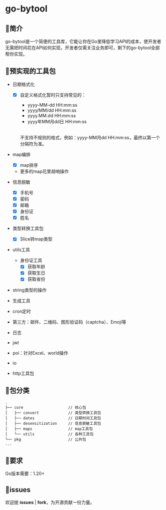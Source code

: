 # go-bytool
## 🥤简介

go-bytool是一个简便的工具库，它能让你在Go里降低学习API的成本，使开发者无需把时间花在API如何实现，开发者仅需关注业务即可，剩下的go-bytool全部帮你实现。
##  🍉预实现的工具包

- 日期格式化
    - [x] 自定义格式化暂时只支持常见的：
        - yyyy-MM-dd HH:mm:ss
        - yyyy/MM/dd HH:mm:ss
        - yyyy.MM.dd HH:mm:ss
        - yyyy年MM月dd日 HH:mm:ss

        <br/>不支持不规则的格式，例如：yyyy-MM月dd HH:mm:ss，最终以第一个分隔符为准。

- map编排
    - [x] map排序
    - 更多的map花里胡哨操作

- 信息脱敏
  - [x] 手机号
  - [x] 密码
  - [x] 邮箱
  - [x] 身份证
  - [x] 姓名

- 类型转换工具包
    - [x] Slice转map类型 

- utils工具
  - 身份证工具
      - [x] 获取年龄
      - [x] 获取生日
      - [x] 获取省份

- string类型的操作
- 生成工具
- cron定时
- 第三方：邮件、二维码、图形验证码（captcha）、Emoji等
- 日志
- jwt
- poi：针对Excel、world操作
- io
- http工具包

## 🍑包分类
```
.
├── core                    // 核心包
│   ├── convert             // 类型转换工具包
│   ├── dates               // 日期时间工具包
│   ├── desensitization     // 信息脱敏工具包
│   ├── maps                // map工具包
│   └── utils               // 各种工具包
└── pkg                     // 公共包
...
``` 


## 🍊要求

Go版本需要：1.20+ <br/>

## 🍓issues
欢迎提 **issues** | **fork**，为开源贡献一份力量。